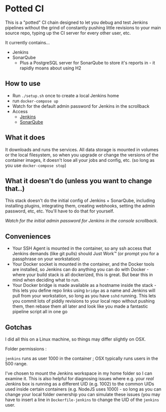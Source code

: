 # Potted CI

This is a "potted" CI chain designed to let you debug and test Jenkins pipelines without the
grind of constantly pushing little revisions to your main source repo, typing up the CI server
for every other user, etc.

It currently contains...

* Jenkins
* SonarQube
  * Plus a PostgreSQL server for SonarQube to store it's reports in - it rapidly moans about using H2

## How to use

* Run `./setup.sh` once to create a local Jenkins home
* run `docker-compose up`
* Watch for the default admin password for Jenkins in the scrollback
* Access 
  * [Jenkins](http://localhost:8090)
  * [SonarQube](http://localhost:9000)

## What it does

It downloads and runs the services. All data storage is mounted in volumes or the local filesystem,
so when you upgrade or change the versions of the container images, it doesn't lose all your jobs
and config, etc. (so long as you use `docker-compose stop`)

## What it doesn't do (unless you want to change that..) 

This stack doesn't do the initial config of Jenkins + SonarQube, including installing plugins,
integrating them, creating webhooks, setting the admin password, etc, etc. You'll have to do that
for yourself. 

*Watch for the initial admin password for Jenkins in the console scrollback.*

## Conveniences

* Your SSH Agent is mounted in the container, so any ssh access that Jenkins demands (like git pulls)
  should Just Work™ (or prompt you for a passphrase on your workstation)
* Your Docker socket is mounted in the container, and the Docker tools are installed, so
  Jenkins can do anything you can do with Docker - where your build stack is all dockerized, 
  this is great. But bear this in mind when deciding what to run.
* Your Docker bridge is made available as a hostname inside the stack - this lets you define repo
  links using `bridge` as a name and Jenkins will pull from your workstation, so long as you have
  `sshd` running. This lets you commit lots of piddly revisions to your local repo without pushing
  them, then rebase them all later and look like you made a fantastic pipeline script all in one go

## Gotchas

I did all this on a Linux machine, so things may differ slightly on OSX.

Folder permissions :

`jenkins` runs as user 1000 in the container ; OSX typically runs users in the 500 range.

I've chosen to mount the Jenkins workspace in my home folder so I can examine it. This is also
helpful for diagnosing issues where e.g. your *real* Jenkins box is running as a different
UID (e.g. 1002) to the common UIDs used inside certain containers (e.g. NodeJS uses 1000) -
so long as you can change your local folder ownership you can simulate these issues (you
may have to insert a line in `Dockerfile-jenkins` to change the UID of the `jenkins` user.
